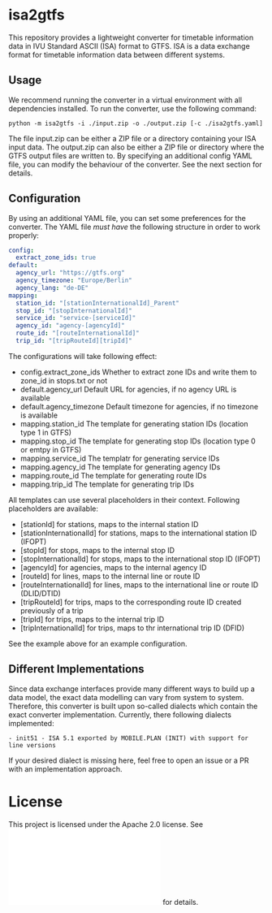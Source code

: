 # isa2gtfs
This repository provides a lightweight converter for timetable information data in IVU Standard ASCII (ISA) format to GTFS. ISA is a data exchange format for timetable information data between different systems.

## Usage
We recommend running the converter in a virtual environment with all dependencies installed. To run the converter, use the following command:

```shell
python -m isa2gtfs -i ./input.zip -o ./output.zip [-c ./isa2gtfs.yaml]
```

The file input.zip can be either a ZIP file or a directory containing your ISA input data. The output.zip can also be either a ZIP file or directory where the GTFS output files are written to. By specifying an additional config YAML file, you can modify the behaviour of the converter. See the next section for details.

## Configuration
By using an additional YAML file, you can set some preferences for the converter. The YAML file *must have* the following structure in order to work properly:

```yaml
config:
  extract_zone_ids: true
default:
  agency_url: "https://gtfs.org"
  agency_timezone: "Europe/Berlin"
  agency_lang: "de-DE"
mapping:
  station_id: "[stationInternationalId]_Parent"
  stop_id: "[stopInternationalId]"
  service_id: "service-[serviceId]"
  agency_id: "agency-[agencyId]"
  route_id: "[routeInternationalId]"
  trip_id: "[tripRouteId][tripId]"
```

The configurations will take following effect:

- config.extract_zone_ids Whether to extract zone IDs and write them to zone_id in stops.txt or not
- default.agency_url Default URL for agencies, if no agency URL is available
- default.agency_timezone Default timezone for agencies, if no timezone is available
- mapping.station_id The template for generating station IDs (location type 1 in GTFS)
- mapping.stop_id The template for generating stop IDs (location type 0 or emtpy in GTFS)
- mapping.service_id The templatr for generating service IDs
- mapping.agency_id The template for generating agency IDs
- mapping.route_id The template for generating route IDs 
- mapping.trip_id The template for generating trip IDs

All templates can use several placeholders in their context. Following placeholders are available:

- [stationId] for stations, maps to the internal station ID
- [stationInternationalId] for stations, maps to the international station ID (IFOPT)
- [stopId] for stops, maps to the internal stop ID
- [stopInternationalId] for stops, maps to the international stop ID (IFOPT)
- [agencyId] for agencies, maps to the internal agency ID
- [routeId] for lines, maps to the internal line or route ID
- [routeInternationalId] for lines, maps to the international line or route ID (DLID/DTID)
- [tripRouteId] for trips, maps to the corresponding route ID created previously of a trip
- [tripId] for trips, maps to the internal trip ID
- [tripInternationalId] for trips, maps to thr international trip ID (DFID)

See the example above for an example configuration.

## Different Implementations
Since data exchange interfaces provide many different ways to build up a data model, the exact data modelling can vary from system to system. Therefore, this converter is built upon so-called dialects which contain the exact converter implementation. Currently, there following dialects implemented:

    - init51 - ISA 5.1 exported by MOBILE.PLAN (INIT) with support for line versions

If your desired dialect is missing here, feel free to open an issue or a PR with an implementation approach.

# License
This project is licensed under the Apache 2.0 license. See ![LICENSE.md](LICENSE.md) for details.
